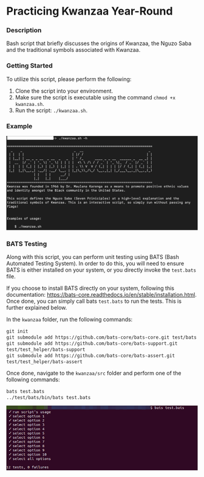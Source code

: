 # Practicing Kwanzaa Year-Round

### Description
Bash script that briefly discusses the origins of Kwanzaa, the Nguzo Saba and the traditional symbols associated with Kwanzaa.


### Getting Started
To utilize this script, please perform the following:

1. Clone the script into your environment.
2. Make sure the script is executable using the command `chmod +x kwanzaa.sh`.
3. Run the script: `./kwanzaa.sh`.

### Example
![Kwanzaa Usage](https://github.com/markusewalker/Misc-Bash-Scripts/blob/master/kwanzaa/kwanzaa.jpg)

### BATS Testing
Along with this script, you can perform unit testing using BATS (Bash Automated Testing System). In order to do this, you will need to ensure BATS is either installed on your system, or you directly invoke the `test.bats` file.

If you choose to install BATS directly on your system, following this documentation: https://bats-core.readthedocs.io/en/stable/installation.html. Once done, you can simply call bats `test.bats` to run the tests. This is further explained below.

In the `kwanzaa` folder, run the following commands:

```
git init
git submodule add https://github.com/bats-core/bats-core.git test/bats
git submodule add https://github.com/bats-core/bats-support.git test/test_helper/bats-support
git submodule add https://github.com/bats-core/bats-assert.git test/test_helper/bats-assert
```

Once done, navigate to the `kwanzaa/src` folder and perform one of the following commands:

```
bats test.bats
../test/bats/bin/bats test.bats
```

![BATS Testing](https://github.com/markusewalker/Misc-Bash-Scripts/blob/master/kwanzaa/bats.jpg)
